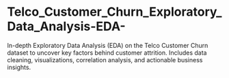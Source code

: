 # Telco_Customer_Churn_Exploratory_Data_Analysis-EDA-
 In-depth Exploratory Data Analysis (EDA) on the Telco Customer Churn dataset to uncover key factors behind customer attrition. Includes data cleaning, visualizations, correlation analysis, and actionable business insights.
